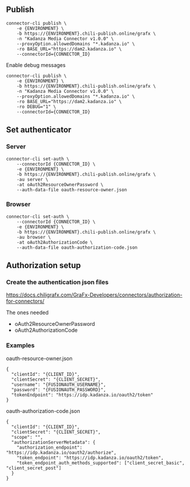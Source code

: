 ## Publish
```
connector-cli publish \
    -e {ENVIRONMENT} \
    -b https://{ENVIRONMENT}.chili-publish.online/grafx \
    -n "Kadanza Media Connector v1.0.0" \
    --proxyOption.allowedDomains "*.kadanza.io" \
    -ro BASE_URL="https://dam2.kadanza.io" \
    --connectorId={CONNECTOR_ID}
```

Enable debug messages
```
connector-cli publish \
    -e {ENVIRONMENT} \
    -b https://{ENVIRONMENT}.chili-publish.online/grafx \
    -n "Kadanza Media Connector v1.0.0" \
    --proxyOption.allowedDomains "*.kadanza.io" \
    -ro BASE_URL="https://dam2.kadanza.io" \
    -ro DEBUG="1" \
    --connectorId={CONNECTOR_ID}
```

## Set authenticator

### Server
```
connector-cli set-auth \
    --connectorId {CONNECTOR_ID} \
    -e {ENVIRONMENT} \
    -b https://{ENVIRONMENT}.chili-publish.online/grafx \
    -au server \
    -at oAuth2ResourceOwnerPassword \
    --auth-data-file oauth-resource-owner.json
```

### Browser
```
connector-cli set-auth \
    --connectorId {CONNECTOR_ID} \
    -e {ENVIRONMENT} \
    -b https://{ENVIRONMENT}.chili-publish.online/grafx \
    -au browser \
    -at oAuth2AuthorizationCode \
    --auth-data-file oauth-authorization-code.json
```

## Authorization setup

### Create the authentication json files
https://docs.chiligrafx.com/GraFx-Developers/connectors/authorization-for-connectors/

The ones needed
- oAuth2ResourceOwnerPassword
- oAuth2AuthorizationCode

### Examples

oauth-resource-owner.json
```
{
  "clientId": "{CLIENT_ID}",
  "clientSecret": "{CLIENT_SECRET}",
  "username": "{FUSIONAUTH_USERNAME}",
  "password": "{FUSIONAUTH_PASSWORD}",
  "tokenEndpoint": "https://idp.kadanza.io/oauth2/token"
}
```

oauth-authorization-code.json
```
{
  "clientId": "{CLIENT_ID}",
  "clientSecret": "{CLIENT_SECRET}",
  "scope": "",
  "authorizationServerMetadata": {
    "authorization_endpoint": "https://idp.kadanza.io/oauth2/authorize",
    "token_endpoint": "https://idp.kadanza.io/oauth2/token",
    "token_endpoint_auth_methods_supported": ["client_secret_basic", "client_secret_post"]
  }
}
```
